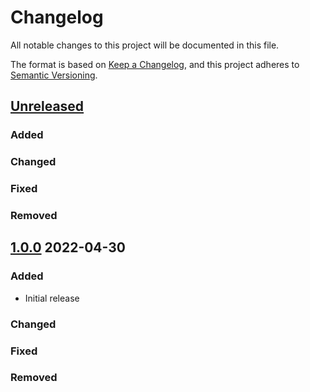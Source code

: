 # Changelog
All notable changes to this project will be documented in this file.

The format is based on [Keep a Changelog](https://keepachangelog.com/en/1.0.0/),
and this project adheres to [Semantic Versioning](https://semver.org/spec/v2.0.0.html).

## [Unreleased]
### Added

### Changed

### Fixed

### Removed

## [1.0.0] 2022-04-30
### Added
* Initial release

### Changed

### Fixed

### Removed

[Unreleased]: https://github.com/rubocop-semver/rubocop-ruby2_3/compare/v1.0.0...HEAD
[1.0.0]: https://github.com/rubocop-semver/rubocop-ruby2_3/compare/496ae0431f229da4ce2ca472954773af32f27078...v1.0.0
